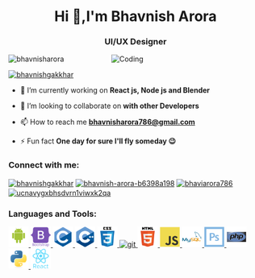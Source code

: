 
 
 
<h1 align="center">Hi 👋,I'm Bhavnish Arora</h1>
<h3 align="center">UI/UX Designer</h3>

<img align ="right" alt="Coding" width="300" src="https://user-images.githubusercontent.com/80477606/183279654-eb732297-8a79-4cd3-a599-034542fdce9f.gif" stye = "display: flex; max-width: 100%; padding-bottom:3px;">

<p align="left"> <img src="https://komarev.com/ghpvc/?username=bhavnisharora&label=Profile%20views&color=0e75b6&style=flat" alt="bhavnisharora" /> </p>

<p align="left"> <a href="https://twitter.com/bhavnishgakkhar" target="blank"><img src="https://img.shields.io/twitter/follow/bhavnishgakkhar?logo=twitter&style=for-the-badge" alt="bhavnishgakkhar" /></a> </p>


- 🔭 I’m currently working on **React js, Node js and Blender**

- 👯 I’m looking to collaborate on **with other Developers**

- 📫 How to reach me **bhavnisharora786@gmail.com**

- ⚡ Fun fact **One day for sure I'll fly someday 😉**


<h3 align="left">Connect with me:</h3>
<p align="left">
<a href="https://twitter.com/bhavnishgakkhar" target="blank"><img align="center" src="https://raw.githubusercontent.com/rahuldkjain/github-profile-readme-generator/master/src/images/icons/Social/twitter.svg" alt="bhavnishgakkhar" height="30" width="40" /></a>
<a href="https://linkedin.com/in/bhavnish-arora-b6398a198" target="blank"><img align="center" src="https://raw.githubusercontent.com/rahuldkjain/github-profile-readme-generator/master/src/images/icons/Social/linked-in-alt.svg" alt="bhavnish-arora-b6398a198" height="30" width="40" /></a>
<a href="https://instagram.com/bhaviarora786" target="blank"><img align="center" src="https://raw.githubusercontent.com/rahuldkjain/github-profile-readme-generator/master/src/images/icons/Social/instagram.svg" alt="bhaviarora786" height="30" width="40" /></a>
<a href="https://www.youtube.com/channel/UCNAVYGxbHsDvRN1ViWxk2qA/videos" target="blank"><img align="center" src="https://raw.githubusercontent.com/rahuldkjain/github-profile-readme-generator/master/src/images/icons/Social/youtube.svg" alt="ucnavygxbhsdvrn1viwxk2qa" height="30" width="40" /></a>
</p>

<h3 align="left">Languages and Tools:</h3>
<p align="left"> <a href="https://developer.android.com" target="_blank" rel="noreferrer"> <img src="https://raw.githubusercontent.com/devicons/devicon/master/icons/android/android-original-wordmark.svg" alt="android" width="40" height="40"/> </a> <a href="https://getbootstrap.com" target="_blank" rel="noreferrer"> <img src="https://raw.githubusercontent.com/devicons/devicon/master/icons/bootstrap/bootstrap-plain-wordmark.svg" alt="bootstrap" width="40" height="40"/> </a> <a href="https://www.cprogramming.com/" target="_blank" rel="noreferrer"> <img src="https://raw.githubusercontent.com/devicons/devicon/master/icons/c/c-original.svg" alt="c" width="40" height="40"/> </a> <a href="https://www.w3schools.com/cpp/" target="_blank" rel="noreferrer"> <img src="https://raw.githubusercontent.com/devicons/devicon/master/icons/cplusplus/cplusplus-original.svg" alt="cplusplus" width="40" height="40"/> </a> <a href="https://www.w3schools.com/css/" target="_blank" rel="noreferrer"> <img src="https://raw.githubusercontent.com/devicons/devicon/master/icons/css3/css3-original-wordmark.svg" alt="css3" width="40" height="40"/> </a> <a href="https://git-scm.com/" target="_blank" rel="noreferrer"> <img src="https://www.vectorlogo.zone/logos/git-scm/git-scm-icon.svg" alt="git" width="40" height="40"/> </a> <a href="https://www.w3.org/html/" target="_blank" rel="noreferrer"> <img src="https://raw.githubusercontent.com/devicons/devicon/master/icons/html5/html5-original-wordmark.svg" alt="html5" width="40" height="40"/> </a> <a href="https://developer.mozilla.org/en-US/docs/Web/JavaScript" target="_blank" rel="noreferrer"> <img src="https://raw.githubusercontent.com/devicons/devicon/master/icons/javascript/javascript-original.svg" alt="javascript" width="40" height="40"/> </a> <a href="https://www.mysql.com/" target="_blank" rel="noreferrer"> <img src="https://raw.githubusercontent.com/devicons/devicon/master/icons/mysql/mysql-original-wordmark.svg" alt="mysql" width="40" height="40"/> </a> <a href="https://www.photoshop.com/en" target="_blank" rel="noreferrer"> <img src="https://raw.githubusercontent.com/devicons/devicon/master/icons/photoshop/photoshop-line.svg" alt="photoshop" width="40" height="40"/> </a> <a href="https://www.php.net" target="_blank" rel="noreferrer"> <img src="https://raw.githubusercontent.com/devicons/devicon/master/icons/php/php-original.svg" alt="php" width="40" height="40"/> </a> <a href="https://www.python.org" target="_blank" rel="noreferrer"> <img src="https://raw.githubusercontent.com/devicons/devicon/master/icons/python/python-original.svg" alt="python" width="40" height="40"/> </a> <a href="https://reactjs.org/" target="_blank" rel="noreferrer"> <img src="https://raw.githubusercontent.com/devicons/devicon/master/icons/react/react-original-wordmark.svg" alt="react" width="40" height="40"/> </a> </p>
